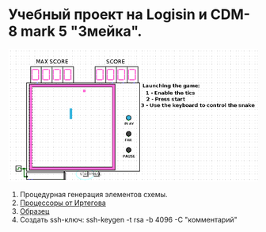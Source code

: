 # Учебный проект на Logisin и CDM-8 mark 5   "Змейка".
![LOGO](https://github.com/ferrovovan/cdm_project/blob/main/Preview.png)
1. Процедурная генерация элементов схемы.
2. [Процессоры от Иртегова](https://github.com/dmitry-irtegov/cdm-devkit)
3. [Образец](https://github.com/JooudDoo/Logisim-Snake)
4. Создать ssh-ключ:
  ssh-keygen -t rsa -b 4096 -C "комментарий"
